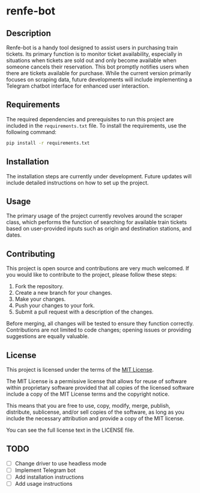 # renfe-bot

## Description

Renfe-bot is a handy tool designed to assist users in purchasing train tickets.
Its primary function is to monitor ticket availability, especially in situations
when tickets are sold out and only become available when someone cancels their
reservation. This bot promptly notifies users when there are tickets available
for purchase. While the current version primarily focuses on scraping data,
future developments will include implementing a Telegram chatbot interface for
enhanced user interaction.

## Requirements

The required dependencies and prerequisites to run this project are included in
the `requirements.txt` file. To install the requirements, use the following
command:

```bash
pip install -r requirements.txt
```

## Installation

The installation steps are currently under development. Future updates will
include detailed instructions on how to set up the project.

## Usage

The primary usage of the project currently revolves around the scraper class,
which performs the function of searching for available train tickets based on
user-provided inputs such as origin and destination stations, and dates.

## Contributing

This project is open source and contributions are very much welcomed. If you
would like to contribute to the project, please follow these steps:

1. Fork the repository.
2. Create a new branch for your changes.
3. Make your changes.
4. Push your changes to your fork.
5. Submit a pull request with a description of the changes.

Before merging, all changes will be tested to ensure they function correctly.
Contributions are not limited to code changes; opening issues or providing
suggestions are equally valuable.

## License

This project is licensed under the terms of the [MIT
License](https://opensource.org/license/mit/).

The MIT License is a permissive license that allows for reuse of software within
proprietary software provided that all copies of the licensed software include a
copy of the MIT License terms and the copyright notice.

This means that you are free to use, copy, modify, merge, publish, distribute,
sublicense, and/or sell copies of the software, as long as you include the
necessary attribution and provide a copy of the MIT license.

You can see the full license text in the LICENSE file.

## TODO

- [ ] Change driver to use headless mode
- [ ] Implement Telegram bot
- [ ] Add installation instructions
- [ ] Add usage instructions
